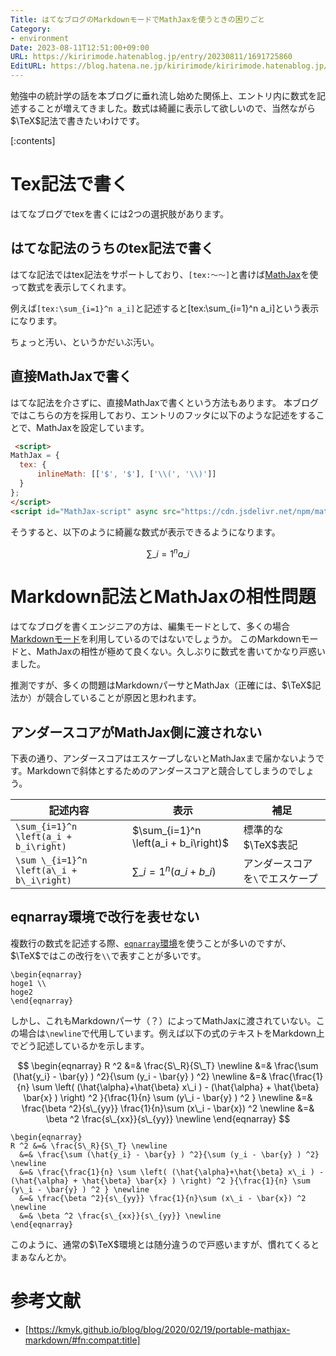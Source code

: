 ```yaml
---
Title: はてなブログのMarkdownモードでMathJaxを使うときの困りごと
Category:
- environment
Date: 2023-08-11T12:51:00+09:00
URL: https://kiririmode.hatenablog.jp/entry/20230811/1691725860
EditURL: https://blog.hatena.ne.jp/kiririmode/kiririmode.hatenablog.jp/atom/entry/820878482957408121
---
```


勉強中の統計学の話を本ブログに垂れ流し始めた関係上、エントリ内に数式を記述することが増えてきました。数式は綺麗に表示して欲しいので、当然ながら$\TeX$記法で書きたいわけです。

[:contents]

# Tex記法で書く

はてなブログでtexを書くには2つの選択肢があります。

## はてな記法のうちのtex記法で書く

はてな記法ではtex記法をサポートしており、`[tex:～～]`と書けば[MathJax](https://www.mathjax.org/)を使って数式を表示してくれます。

例えば`[tex:\sum_{i=1}^n a_i]`と記述すると[tex:\sum_{i=1}^n a_i]という表示になります。

ちょっと汚い、というかだいぶ汚い。

## 直接MathJaxで書く

はてな記法を介さずに、直接MathJaxで書くという方法もあります。
本ブログではこちらの方を採用しており、エントリのフッタに以下のような記述をすることで、MathJaxを設定しています。

```html
 <script>
MathJax = {
  tex: {
      inlineMath: [['$', '$'], ['\\(', '\\)']]
  }
};
</script>
<script id="MathJax-script" async src="https://cdn.jsdelivr.net/npm/mathjax@3/es5/tex-chtml.js"></script>
```

そうすると、以下のように綺麗な数式が表示できるようになります。

$$
\sum \_{i=1} ^n a\_i
$$

# Markdown記法とMathJaxの相性問題

はてなブログを書くエンジニアの方は、編集モードとして、多くの場合[Markdownモード](https://help.hatenablog.com/entry/editing-mode#markdown
)を利用しているのではないでしょうか。
このMarkdownモードと、MathJaxの相性が極めて良くない。久しぶりに数式を書いてかなり戸惑いました。

推測ですが、多くの問題はMarkdownパーサとMathJax（正確には、$\TeX$記法か）が競合していることが原因と思われます。

## アンダースコアがMathJax側に渡されない

下表の通り、アンダースコアはエスケープしないとMathJaxまで届かないようです。Markdownで斜体とするためのアンダースコアと競合してしまうのでしょう。

| 記述内容 | 表示 | 補足 |
| -- | -- | -- |
| `\sum_{i=1}^n \left(a_i + b_i\right)` | $\sum_{i=1}^n \left(a_i + b_i\right)$ | 標準的な$\TeX$表記 |
|`\sum \_{i=1}^n \left(a\_i + b\_i\right)` | $\sum \_{i=1}^n \left(a\_i + b\_i\right)$ | アンダースコアを`\`でエスケープ |

## eqnarray環境で改行を表せない

複数行の数式を記述する際、[`eqnarray`環境](https://cns-guide.sfc.keio.ac.jp/2002/13/4/10.html)を使うことが多いのですが、$\TeX$ではこの改行を`\\`で表すことが多いです。

```text
\begin{eqnarray}
hoge1 \\
hoge2
\end{eqnarray}
```

しかし、これもMarkdownパーサ（？）によってMathJaxに渡されていない。この場合は`\newline`で代用しています。例えば以下の式のテキストをMarkdown上でどう記述しているかを示します。

$$
\begin{eqnarray}
R ^2 &=& \frac{S\_R}{S\_T} \newline
  &=& \frac{\sum (\hat{y_i} - \bar{y} ) ^2}{\sum (y_i - \bar{y} ) ^2} \newline
  &=& \frac{\frac{1}{n} \sum \left( (\hat{\alpha}+\hat{\beta} x\_i ) - (\hat{\alpha} + \hat{\beta} \bar{x} ) \right) ^2 }{\frac{1}{n} \sum (y\_i - \bar{y} ) ^2 } \newline
  &=& \frac{\beta ^2}{s\_{yy}} \frac{1}{n}\sum (x\_i - \bar{x}) ^2 \newline
  &=& \beta ^2 \frac{s\_{xx}}{s\_{yy}} \newline
\end{eqnarray}
$$

```text
\begin{eqnarray}
R ^2 &=& \frac{S\_R}{S\_T} \newline
  &=& \frac{\sum (\hat{y_i} - \bar{y} ) ^2}{\sum (y_i - \bar{y} ) ^2} \newline
  &=& \frac{\frac{1}{n} \sum \left( (\hat{\alpha}+\hat{\beta} x\_i ) - (\hat{\alpha} + \hat{\beta} \bar{x} ) \right) ^2 }{\frac{1}{n} \sum (y\_i - \bar{y} ) ^2 } \newline
  &=& \frac{\beta ^2}{s\_{yy}} \frac{1}{n}\sum (x\_i - \bar{x}) ^2 \newline
  &=& \beta ^2 \frac{s\_{xx}}{s\_{yy}} \newline
\end{eqnarray}
```

このように、通常の$\TeX$環境とは随分違うので戸惑いますが、慣れてくるとまぁなんとか。

# 参考文献

- [https://kmyk.github.io/blog/blog/2020/02/19/portable-mathjax-markdown/#fn:compat:title]
